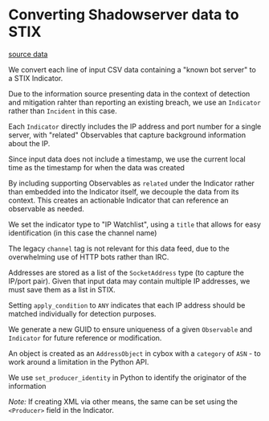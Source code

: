 # Converting Shadowserver data to STIX

[source data](https://www.shadowserver.org/wiki/pmwiki.php/Services/Botnet-CCIP)

We convert each line of input CSV data containing a "known bot server" to a STIX Indicator.

Due to the information source presenting data in the context of detection and mitigation rahter than reporting an existing breach, we use an `Indicator` rather than `Incident` in this case.

Each `Indicator` directly includes the IP address and port number for a single server, with "related" Observables that capture background information about the IP.

Since input data does not include a timestamp, we use the current local time as the timestamp for when the data was created

By including supporting Observables as `related` under the Indicator rather than embedded into the Indicator itself, we decouple the data from its context. This creates an actionable Indicator that can reference an observable as needed.

We set the indicator type to "IP Watchlist", using a `title` that allows for easy identification (in this case the channel name)

The legacy  `channel` tag is not relevant for this data feed, due to the overwhelming use of HTTP bots rather than IRC.

Addresses are stored as a list of the `SocketAddress` type (to capture the IP/port pair). Given that input data may contain multiple IP addresses, we must save them as a list in STIX.

Setting `apply_condition` to `ANY` indicates that each IP address should be matched individually for detection purposes. 

We generate a new GUID to ensure uniqueness of a given `Observable` and `Indicator` for future reference or modification.

An object is created as an  `AddressObject` in cybox with a `category` of `ASN` - to work around a limitation in the Python API.

We use `set_producer_identity` in Python to identify the originator of the information

*Note:* If creating XML via other means, the same can be set using the `<Producer>` field in the Indicator.
